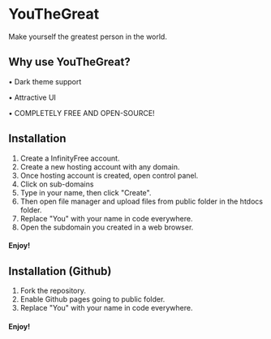 # YouTheGreat
Make yourself the greatest person in the world.
## Why use YouTheGreat?
• Dark theme support

• Attractive UI

• COMPLETELY FREE AND OPEN-SOURCE!

## Installation 
1. Create a InfinityFree account.
2. Create a new hosting account with any domain.
3. Once hosting account is created, open control panel.
4. Click on sub-domains
5. Type in your name, then click "Create".
6. Then open file manager and upload files from public folder in the htdocs folder.
7. Replace "You" with your name in code everywhere.
8. Open the subdomain you created in a web browser.
#### Enjoy!

## Installation (Github)
1. Fork the repository. 
2. Enable Github pages going to public folder.
3. Replace "You" with your name in code everywhere.
#### Enjoy!
